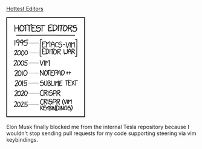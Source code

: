 [Hottest Editors](https://xkcd.com/1823)

![Hottest Editors](./random_comic.png)

Elon Musk finally blocked me from the internal Tesla repository because I wouldn't stop sending pull requests for my code supporting steering via vim keybindings.

